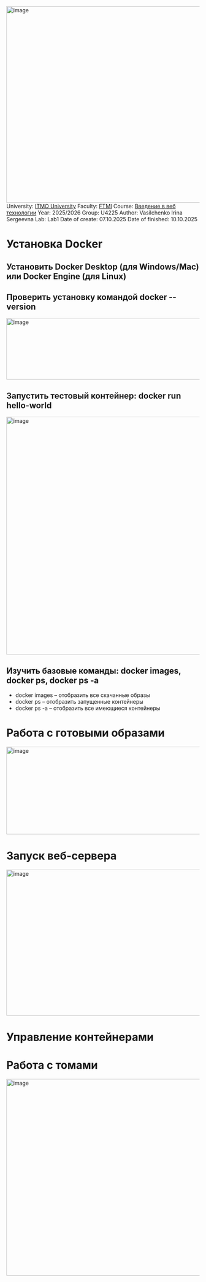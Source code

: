 <img width="1196" height="512" alt="image" src="https://github.com/user-attachments/assets/23703925-202a-4b60-baf6-35d979bae133" />University: [ITMO University](https://itmo.ru/ru/)
Faculty: [FTMI]((https://ftmi.itmo.ru/))
Course: [Введение в веб технологии](https://itmo-ict-faculty.github.io/introduction-in-web-tech/)
Year: 2025/2026
Group: U4225
Author: Vasilchenko Irina Sergeevna
Lab: Lab1
Date of create: 07.10.2025
Date of finished: 10.10.2025

# Установка Docker
## Установить Docker Desktop (для Windows/Mac) или Docker Engine (для Linux)
## Проверить установку командой docker --version
<img width="1163" height="160" alt="image" src="https://github.com/user-attachments/assets/5e632f70-2831-4c87-a1f7-0078f033394a" />

## Запустить тестовый контейнер: docker run hello-world
<img width="1909" height="619" alt="image" src="https://github.com/user-attachments/assets/31077613-db6a-4f0c-b910-1c5ec30dc17d" />

## Изучить базовые команды: docker images, docker ps, docker ps -a
- docker images – отобразить все скачанные образы
- docker ps – отобразить запущенные контейнеры
- docker ps -a – отобразить все имеющиеся контейнеры

# Работа с готовыми образами
<img width="1574" height="228" alt="image" src="https://github.com/user-attachments/assets/5c98750e-b84a-4de3-bd4b-89afb15b7fc5" />

# Запуск веб-сервера
<img width="768" height="380" alt="image" src="https://github.com/user-attachments/assets/9a273df5-8a11-4c54-869d-161f4751f228" />

# Управление контейнерами
# Работа с томами
<img width="1196" height="512" alt="image" src="https://github.com/user-attachments/assets/6950ebd6-8fde-47fb-9949-261472ed4479" />


